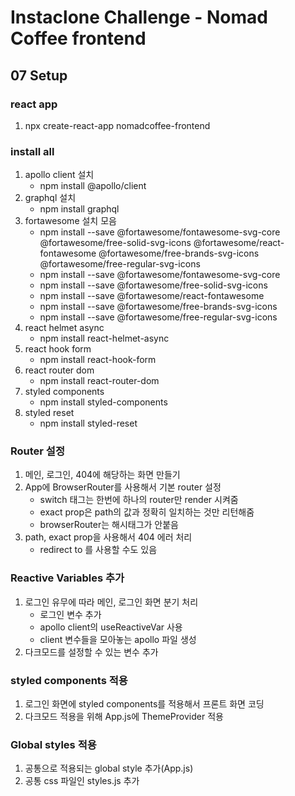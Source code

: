 # Instaclone Challenge - Nomad Coffee frontend

## 07 Setup
### react app
1) npx create-react-app nomadcoffee-frontend
### install all
1) apollo client 설치
	- npm install @apollo/client
2) graphql 설치
	- npm install graphql
3) fortawesome 설치 모음
	- npm install --save @fortawesome/fontawesome-svg-core @fortawesome/free-solid-svg-icons @fortawesome/react-fontawesome @fortawesome/free-brands-svg-icons @fortawesome/free-regular-svg-icons
	- npm install --save @fortawesome/fontawesome-svg-core
	- npm install --save @fortawesome/free-solid-svg-icons
	- npm install --save @fortawesome/react-fontawesome
	- npm install --save @fortawesome/free-brands-svg-icons
	- npm install --save @fortawesome/free-regular-svg-icons
4) react helmet async
	- npm install react-helmet-async
5) react hook form
	- npm install react-hook-form
6) react router dom
	- npm install react-router-dom
7) styled components
	- npm install styled-components
8) styled reset
	- npm install styled-reset
### Router 설정
1) 메인, 로그인, 404에 해당하는 화면 만들기
2) App에 BrowserRouter를 사용해서 기본 router 설정
	- switch 태그는 한번에 하나의 router만 render 시켜줌
	- exact prop은 path의 값과 정확히 일치하는 것만 리턴해줌
	- browserRouter는 해시태그가 안붙음
3) path, exact prop을 사용해서 404 에러 처리
	- redirect to 를 사용할 수도 있음
### Reactive Variables 추가
1) 로그인 유무에 따라 메인, 로그인 화면 분기 처리
	- 로그인 변수 추가
	- apollo client의 useReactiveVar 사용
	- client 변수들을 모아놓는 apollo 파일 생성
2) 다크모드를 설정할 수 있는 변수 추가
### styled components 적용
1) 로그인 화면에 styled components를 적용해서 프론트 화면 코딩
2) 다크모드 적용을 위해 App.js에 ThemeProvider 적용
### Global styles 적용
1) 공통으로 적용되는 global style 추가(App.js)
2) 공통 css 파일인 styles.js 추가